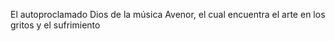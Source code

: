 El autoproclamado Dios de la música Avenor, el cual encuentra el arte en los gritos y el sufrimiento